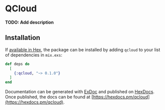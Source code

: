 # QCloud

**TODO: Add description**

## Installation

If [available in Hex](https://hex.pm/docs/publish), the package can be installed
by adding `qcloud` to your list of dependencies in `mix.exs`:

```elixir
def deps do
  [
    {:qcloud, "~> 0.1.0"}
  ]
end
```

Documentation can be generated with [ExDoc](https://github.com/elixir-lang/ex_doc)
and published on [HexDocs](https://hexdocs.pm). Once published, the docs can
be found at [https://hexdocs.pm/qcloud](https://hexdocs.pm/qcloud).

